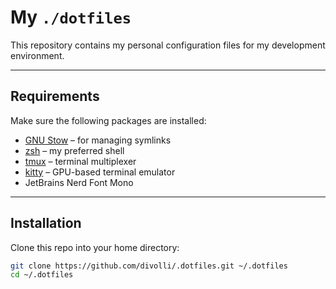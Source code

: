 # My `./dotfiles`

This repository contains my personal configuration files for my development environment.

---

## Requirements

Make sure the following packages are installed:

- [GNU Stow](https://www.gnu.org/software/stow/) – for managing symlinks
- [zsh](https://www.zsh.org/) – my preferred shell
- [tmux](https://github.com/tmux/tmux) – terminal multiplexer
- [kitty](https://sw.kovidgoyal.net/kitty/) – GPU-based terminal emulator
- JetBrains Nerd Font Mono

---

## Installation

Clone this repo into your home directory:

```bash
git clone https://github.com/divolli/.dotfiles.git ~/.dotfiles
cd ~/.dotfiles
```
